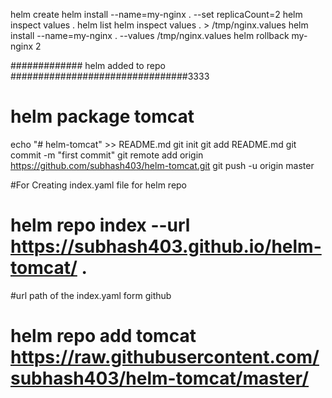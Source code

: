 helm create <chart name>
helm install --name=my-nginx . --set replicaCount=2
helm inspect values .
helm list
helm inspect values . > /tmp/nginx.values
helm install --name=my-nginx . --values /tmp/nginx.values
helm rollback my-nginx 2


############# helm added to repo  ################################3333


# helm package tomcat

echo "# helm-tomcat" >> README.md
git init
git add README.md
git commit -m "first commit"
git remote add origin https://github.com/subhash403/helm-tomcat.git
git push -u origin master

#For Creating index.yaml file for helm repo
# helm repo index --url https://subhash403.github.io/helm-tomcat/ .

#url path of the index.yaml form github
# helm repo add tomcat https://raw.githubusercontent.com/subhash403/helm-tomcat/master/


